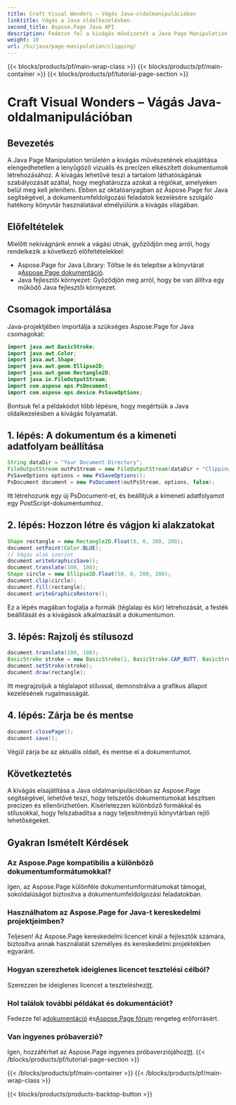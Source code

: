 ```yaml
---
title: Craft Visual Wonders – Vágás Java-oldalmanipulációban
linktitle: Vágás a Java oldalkezelésben
second_title: Aspose.Page Java API
description: Fedezze fel a kivágás művészetét a Java Page Manipulation alkalmazásban az Aspose.Page segítségével. Sajátítsa el a precíz dokumentumkészítést a lenyűgöző látvány és vezérlés érdekében.
weight: 10
url: /hu/java/page-manipulation/clipping/
---
```


{{< blocks/products/pf/main-wrap-class >}}
{{< blocks/products/pf/main-container >}}
{{< blocks/products/pf/tutorial-page-section >}}

# Craft Visual Wonders – Vágás Java-oldalmanipulációban

## Bevezetés
A Java Page Manipulation területén a kivágás művészetének elsajátítása elengedhetetlen a lenyűgöző vizuális és precízen elkészített dokumentumok létrehozásához. A kivágás lehetővé teszi a tartalom láthatóságának szabályozását azáltal, hogy meghatározza azokat a régiókat, amelyeken belül meg kell jeleníteni. Ebben az oktatóanyagban az Aspose.Page for Java segítségével, a dokumentumfeldolgozási feladatok kezelésére szolgáló hatékony könyvtár használatával elmélyülünk a kivágás világában.
## Előfeltételek
Mielőtt nekivágnánk ennek a vágási útnak, győződjön meg arról, hogy rendelkezik a következő előfeltételekkel:
-  Aspose.Page for Java Library: Töltse le és telepítse a könyvtárat a[Aspose.Page dokumentáció](https://reference.aspose.com/page/java/).
- Java fejlesztői környezet: Győződjön meg arról, hogy be van állítva egy működő Java fejlesztői környezet.
## Csomagok importálása
Java-projektjében importálja a szükséges Aspose.Page for Java csomagokat:
```java
import java.awt.BasicStroke;
import java.awt.Color;
import java.awt.Shape;
import java.awt.geom.Ellipse2D;
import java.awt.geom.Rectangle2D;
import java.io.FileOutputStream;
import com.aspose.eps.PsDocument;
import com.aspose.eps.device.PsSaveOptions;

```
Bontsuk fel a példakódot több lépésre, hogy megértsük a Java oldalkezelésben a kivágás folyamatát.
## 1. lépés: A dokumentum és a kimeneti adatfolyam beállítása
```java
String dataDir = "Your Document Directory";
FileOutputStream outPsStream = new FileOutputStream(dataDir + "Clipping_outPS.ps");
PsSaveOptions options = new PsSaveOptions();
PsDocument document = new PsDocument(outPsStream, options, false);
```
Itt létrehozunk egy új PsDocument-et, és beállítjuk a kimeneti adatfolyamot egy PostScript-dokumentumhoz.
## 2. lépés: Hozzon létre és vágjon ki alakzatokat
```java
Shape rectangle = new Rectangle2D.Float(0, 0, 300, 200);
document.setPaint(Color.BLUE);
// Vágás alak szerint
document.writeGraphicsSave();
document.translate(100, 100);
Shape circle = new Ellipse2D.Float(50, 0, 200, 200);
document.clip(circle);
document.fill(rectangle);
document.writeGraphicsRestore();
```
Ez a lépés magában foglalja a formák (téglalap és kör) létrehozását, a festék beállítását és a kivágások alkalmazását a dokumentumon.
## 3. lépés: Rajzolj és stílusozd
```java
document.translate(100, 100);
BasicStroke stroke = new BasicStroke(2, BasicStroke.CAP_BUTT, BasicStroke.JOIN_MITER, 10.0f, new float[]{5.0f}, 0.0f);
document.setStroke(stroke);
document.draw(rectangle);
```
Itt megrajzoljuk a téglalapot stílussal, demonstrálva a grafikus állapot kezelésének rugalmasságát.
## 4. lépés: Zárja be és mentse
```java
document.closePage();
document.save();
```
Végül zárja be az aktuális oldalt, és mentse el a dokumentumot.
## Következtetés
A kivágás elsajátítása a Java oldalmanipulációban az Aspose.Page segítségével, lehetővé teszi, hogy tetszetős dokumentumokat készítsen precízen és ellenőrizhetően. Kísérletezzen különböző formákkal és stílusokkal, hogy felszabadítsa a nagy teljesítményű könyvtárban rejlő lehetőségeket.
## Gyakran Ismételt Kérdések

### Az Aspose.Page kompatibilis a különböző dokumentumformátumokkal?
Igen, az Aspose.Page különféle dokumentumformátumokat támogat, sokoldalúságot biztosítva a dokumentumfeldolgozási feladatokban.
### Használhatom az Aspose.Page for Java-t kereskedelmi projektjeimben?
Teljesen! Az Aspose.Page kereskedelmi licencet kínál a fejlesztők számára, biztosítva annak használatát személyes és kereskedelmi projektekben egyaránt.
### Hogyan szerezhetek ideiglenes licencet tesztelési célból?
 Szerezzen be ideiglenes licencet a teszteléshez[itt](https://purchase.aspose.com/temporary-license/).
### Hol találok további példákat és dokumentációt?
 Fedezze fel a[dokumentáció](https://reference.aspose.com/page/java/) és[Aspose.Page fórum](https://forum.aspose.com/c/page/39) rengeteg erőforrásért.
### Van ingyenes próbaverzió?
 Igen, hozzáférhet az Aspose.Page ingyenes próbaverziójához[itt](https://releases.aspose.com/).
{{< /blocks/products/pf/tutorial-page-section >}}

{{< /blocks/products/pf/main-container >}}
{{< /blocks/products/pf/main-wrap-class >}}

{{< blocks/products/products-backtop-button >}}
